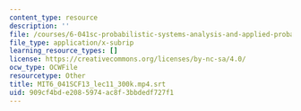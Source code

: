 ```yaml
---
content_type: resource
description: ''
file: /courses/6-041sc-probabilistic-systems-analysis-and-applied-probability-fall-2013/909cf4bde2085974ac8f3bbdedf727f1_MIT6_041SCF13_lec11_300k.mp4.srt
file_type: application/x-subrip
learning_resource_types: []
license: https://creativecommons.org/licenses/by-nc-sa/4.0/
ocw_type: OCWFile
resourcetype: Other
title: MIT6_041SCF13_lec11_300k.mp4.srt
uid: 909cf4bd-e208-5974-ac8f-3bbdedf727f1
---
```

